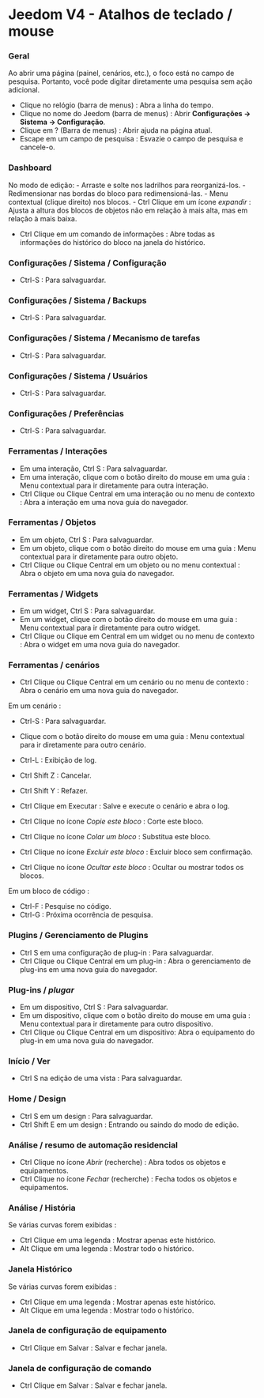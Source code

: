 # Jeedom V4 - Atalhos de teclado / mouse

### Geral

Ao abrir uma página (painel, cenários, etc.), o foco está no campo de pesquisa. Portanto, você pode digitar diretamente uma pesquisa sem ação adicional.

- Clique no relógio (barra de menus) : Abra a linha do tempo.
- Clique no nome do Jeedom (barra de menus)  : Abrir **Configurações → Sistema → Configuração**.
- Clique em ?  (Barra de menus)  : Abrir ajuda na página atual.
- Escape em um campo de pesquisa : Esvazie o campo de pesquisa e cancele-o.

### Dashboard
No modo de edição:
	- Arraste e solte nos ladrilhos para reorganizá-los.
	- Redimensionar nas bordas do bloco para redimensioná-las.
	- Menu contextual (clique direito) nos blocos.
	- Ctrl Clique em um ícone *expandir* : Ajusta a altura dos blocos de objetos não em relação à mais alta, mas em relação à mais baixa.

- Ctrl Clique em um comando de informações : Abre todas as informações do histórico do bloco na janela do histórico.

### Configurações / Sistema / Configuração
- Ctrl-S : Para salvaguardar.

### Configurações / Sistema / Backups
- Ctrl-S : Para salvaguardar.

### Configurações / Sistema / Mecanismo de tarefas
- Ctrl-S : Para salvaguardar.

### Configurações / Sistema / Usuários
- Ctrl-S : Para salvaguardar.

### Configurações / Preferências
- Ctrl-S : Para salvaguardar.

### Ferramentas / Interações
- Em uma interação, Ctrl S : Para salvaguardar.
- Em uma interação, clique com o botão direito do mouse em uma guia : Menu contextual para ir diretamente para outra interação.
- Ctrl Clique ou Clique Central em uma interação ou no menu de contexto : Abra a interação em uma nova guia do navegador.

### Ferramentas / Objetos
- Em um objeto, Ctrl S : Para salvaguardar.
- Em um objeto, clique com o botão direito do mouse em uma guia : Menu contextual para ir diretamente para outro objeto.
- Ctrl Clique ou Clique Central em um objeto ou no menu contextual : Abra o objeto em uma nova guia do navegador.

### Ferramentas / Widgets
- Em um widget, Ctrl S : Para salvaguardar.
- Em um widget, clique com o botão direito do mouse em uma guia : Menu contextual para ir diretamente para outro widget.
- Ctrl Clique ou Clique em Central em um widget ou no menu de contexto : Abra o widget em uma nova guia do navegador.

### Ferramentas / cenários
- Ctrl Clique ou Clique Central em um cenário ou no menu de contexto : Abra o cenário em uma nova guia do navegador.

Em um cenário :
- Ctrl-S : Para salvaguardar.
- Clique com o botão direito do mouse em uma guia : Menu contextual para ir diretamente para outro cenário.
- Ctrl-L : Exibição de log.
- Ctrl Shift Z : Cancelar.
- Ctrl Shift Y : Refazer.

- Ctrl Clique em Executar : Salve e execute o cenário e abra o log.
- Ctrl Clique no ícone *Copie este bloco* : Corte este bloco.
- Ctrl Clique no ícone *Colar um bloco* : Substitua este bloco.
- Ctrl Clique no ícone *Excluir este bloco* : Excluir bloco sem confirmação.
- Ctrl Clique no ícone *Ocultar este bloco* : Ocultar ou mostrar todos os blocos.

Em um bloco de código :
- Ctrl-F : Pesquise no código.
- Ctrl-G : Próxima ocorrência de pesquisa.

### Plugins / Gerenciamento de Plugins
- Ctrl S em uma configuração de plug-in : Para salvaguardar.
- Ctrl Clique ou Clique Central em um plug-in : Abra o gerenciamento de plug-ins em uma nova guia do navegador.

### Plug-ins / *plugar*
- Em um dispositivo, Ctrl S  : Para salvaguardar.
- Em um dispositivo, clique com o botão direito do mouse em uma guia : Menu contextual para ir diretamente para outro dispositivo.
- Ctrl Clique ou Clique Central em um dispositivo: Abra o equipamento do plug-in em uma nova guia do navegador.

### Início / Ver
- Ctrl S na edição de uma vista : Para salvaguardar.

### Home / Design
- Ctrl S em um design : Para salvaguardar.
- Ctrl Shift E em um design : Entrando ou saindo do modo de edição.

### Análise / resumo de automação residencial
- Ctrl Clique no ícone *Abrir* (recherche) : Abra todos os objetos e equipamentos.
- Ctrl Clique no ícone *Fechar* (recherche) : Fecha todos os objetos e equipamentos.

### Análise / História
Se várias curvas forem exibidas :
- Ctrl Clique em uma legenda : Mostrar apenas este histórico.
- Alt Clique em uma legenda : Mostrar todo o histórico.

### Janela Histórico
Se várias curvas forem exibidas :
- Ctrl Clique em uma legenda : Mostrar apenas este histórico.
- Alt Clique em uma legenda : Mostrar todo o histórico.

### Janela de configuração de equipamento
- Ctrl Clique em Salvar : Salvar e fechar janela.

### Janela de configuração de comando
- Ctrl Clique em Salvar : Salvar e fechar janela.
